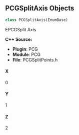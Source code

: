 ## PCGSplitAxis Objects

```python
class PCGSplitAxis(EnumBase)
```

EPCGSplit Axis

**C++ Source:**

- **Plugin**: PCG
- **Module**: PCG
- **File**: PCGSplitPoints.h

<a id="unreal.PCGSplitAxis.X"></a>

#### X

0

<a id="unreal.PCGSplitAxis.Y"></a>

#### Y

1

<a id="unreal.PCGSplitAxis.Z"></a>

#### Z

2

<a id="unreal.PCGUserParameterSource"></a>